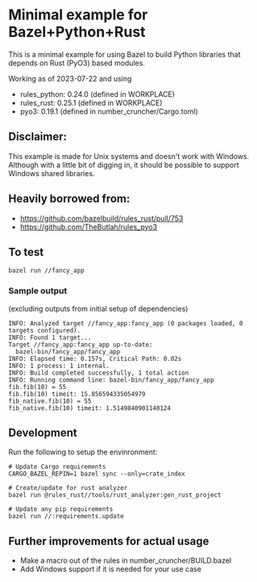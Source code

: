 # Minimal example for Bazel+Python+Rust

This is a minimal example for using Bazel to build Python libraries that depends on Rust (PyO3) based modules.

Working as of 2023-07-22 and using

- rules_python: 0.24.0 (defined in WORKPLACE)
- rules_rust: 0.25.1 (defined in WORKPLACE)
- pyo3: 0.19.1 (defined in number_cruncher/Cargo.toml)

## Disclaimer:

This example is made for Unix systems and doesn't work with Windows.
Although with a little bit of digging in, it should be possible to support Windows shared libraries.

## Heavily borrowed from:

- https://github.com/bazelbuild/rules_rust/pull/753
- https://github.com/TheButlah/rules_pyo3

## To test

```
bazel run //fancy_app
```

### Sample output

(excluding outputs from initial setup of dependencies)

```
INFO: Analyzed target //fancy_app:fancy_app (0 packages loaded, 0 targets configured).
INFO: Found 1 target...
Target //fancy_app:fancy_app up-to-date:
  bazel-bin/fancy_app/fancy_app
INFO: Elapsed time: 0.157s, Critical Path: 0.02s
INFO: 1 process: 1 internal.
INFO: Build completed successfully, 1 total action
INFO: Running command line: bazel-bin/fancy_app/fancy_app
fib.fib(10) = 55
fib.fib(10) timeit: 15.856594335054979
fib_native.fib(10) = 55
fib_native.fib(10) timeit: 1.5149840901140124
```

## Development

Run the following to setup the envinronment:

```
# Update Cargo requirements
CARGO_BAZEL_REPIN=1 bazel sync --only=crate_index

# Create/update for rust analyzer
bazel run @rules_rust//tools/rust_analyzer:gen_rust_project

# Update any pip requirements
bazel run //:requirements.update
```

## Further improvements for actual usage

- Make a macro out of the rules in number_cruncher/BUILD.bazel
- Add Windows support if it is needed for your use case
